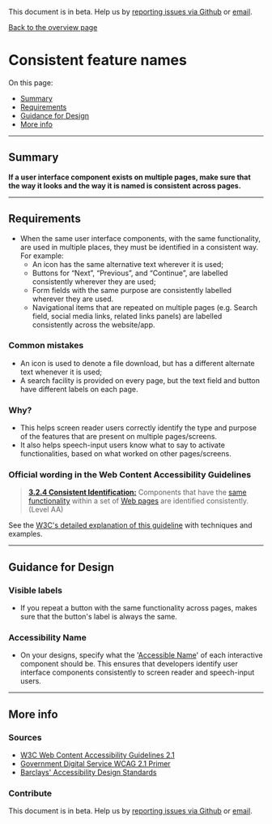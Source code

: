 This document is in beta. Help us by [reporting issues via Github](https://github.com/jfhector/accessibility-guidelines) or [email](mailto:jeanfrancois.hector@googlemail.com).

[Back to the overview page](./../index.html)

# Consistent feature names

On this page:

- [Summary](#summary)
- [Requirements](#requirements)
- [Guidance for Design](#guidance-for-design)
- [More info](#more-info)

---

## Summary

**If a user interface component exists on multiple pages, make sure that the way it looks and the way it is named is consistent across pages.**

---

## Requirements

- When the same user interface components, with the same functionality, are used in multiple places, they must be identified in a consistent way. For example:
  - An icon has the same alternative text wherever it is used;
  - Buttons for “Next”, “Previous”, and “Continue”, are labelled consistently wherever they are used;
  - Form fields with the same purpose are consistently labelled wherever they are used.
  - Navigational items that are repeated on multiple pages (e.g. Search field, social media links, related links panels) are labelled consistently across the website/app.

### Common mistakes

- An icon is used to denote a file download, but has a different alternate text whenever it is used;
- A search facility is provided on every page, but the text field and button have different labels on each page.

### Why?

- This helps screen reader users correctly identify the type and purpose of the features that are present on multiple pages/screens.
- It also helps speech-input users know what to say to activate functionalities, based on what worked on other pages/screens.

### Official wording in the Web Content Accessibility Guidelines

> [**3.2.4 Consistent Identification:**](https://www.w3.org/TR/UNDERSTANDING-WCAG20/consistent-behavior-consistent-functionality.html) Components that have the [same functionality](https://www.w3.org/TR/UNDERSTANDING-WCAG20/consistent-behavior-consistent-functionality.html#samefunctionalitydef) within a set of [Web pages](https://www.w3.org/TR/UNDERSTANDING-WCAG20/consistent-behavior-consistent-functionality.html#webpagedef) are identified consistently. (Level AA)

See the [W3C's detailed explanation of this guideline](https://www.w3.org/TR/UNDERSTANDING-WCAG20/consistent-behavior-consistent-functionality.html) with techniques and examples.

---

## Guidance for Design

### Visible labels

- If you repeat a button with the same functionality across pages, makes sure that the button's label is always the same.

### Accessibility Name

- On your designs, specify what the '[Accessible Name](./definitions.md#accessible-name)' of each interactive component should be. This ensures that developers identify user interface components consistently to screen reader and speech-input users.

---

## More info

### Sources

- [W3C Web Content Accessibility Guidelines 2.1](https://www.w3.org/TR/WCAG21/)
- [Government Digital Service WCAG 2.1 Primer](https://alphagov.github.io/wcag-primer/)
- [Barclays' Accessibility Design Standards](https://home.barclays/who-we-are/our-suppliers/our-requirements-of-external-suppliers/)

### Contribute

This document is in beta. Help us by [reporting issues via Github](https://github.com/jfhector/accessibility-guidelines) or [email](mailto:jeanfrancois.hector@googlemail.com).
